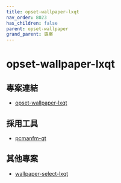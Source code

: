 ```yaml
---
title: opset-wallpaper-lxqt
nav_order: 8023
has_children: false
parent: opset-wallpaper
grand_parent: 專案
---
```


# opset-wallpaper-lxqt


## 專案連結

* [opset-wallpaper-lxqt](https://github.com/samwhelp/note-about-wallpaper/tree/gh-pages/_demo/prototype/opset-wallpaper/opset-wallpaper-lxqt)


## 採用工具

* [pcmanfm-qt](https://man.archlinux.org/man/community/pcmanfm-qt/pcmanfm-qt.1.en)


## 其他專案

* [wallpaper-select-lxqt](https://samwhelp.github.io/note-about-fzf/read/project/wallpaper-select/wallpaper-select-lxqt.html)
